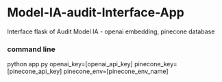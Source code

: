 # Model-IA-audit-Interface-App
Interface flask of Audit Model IA - openai embedding, pinecone database

### command line 
python app.py openai_key=[openai_api_key] pinecone_key=[pinecone_api_key] pinecone_env=[pinecone_env_name]

